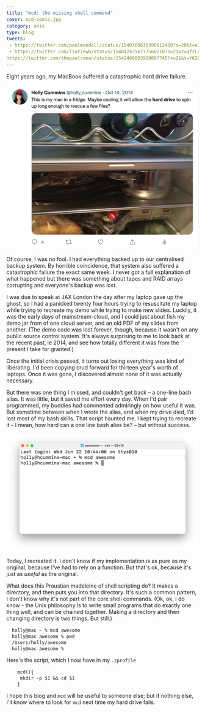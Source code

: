 ```yaml
---
title: "mcd: the missing shell command"
cover: mcd-comic.jpg
category: unix
type: blog
tweets:
 - https://twitter.com/paulmandell/status/1540369636398612480?s=20&t=e7RitQgCxLVuM-q0EzjoiQ
 - https://twitter.com/liutiewh/status/1540424356777566210?s=21&t=qfzLKR59GfwsALQeMvL0UQ
https://twitter.com/thepaulroman/status/1542460003919007745?s=21&t=YK205CtJc588YQo9rlEHjQ
---
```


Eight years ago, my MacBook suffered a catastrophic hard drive failure. 

![A tweet about a laptop in a fridge](laptop-in-fridge.png)

Of course, I was no fool. I had everything backed up to our centralised backup system. 
By horrible coincidence, that system also suffered a catastrophic failure the exact same week. 
I never got a full explanation of what happened but there was something about tapes and RAID arrays corrupting and everyone's backup was lost. 

I was due to speak at JAX London the day after my laptop gave up the ghost, so I had a panicked twenty four hours trying to resuscitate my laptop while trying to recreate my demo while trying to make new slides. 
Luckily, it was the early days of mainstream-cloud, and 
I could just about fish my demo jar from of one cloud server, and an old PDF of my slides from another.
(The demo code was lost forever, though, because it wasn't on any public source control system. 
It's always surprising to me to look back at the recent past, ie 2014, and see how totally different it was from 
the present I take for granted.)

Once the initial crisis passed, it turns out losing everything was kind of liberating. I'd been 
copying crud forward for thirteen year's worth of laptops. 
Once it was gone, I discovered almost none of it was actually necessary.

But there was one thing I missed, and couldn't get back – a one-line bash alias. 
It was little, but it saved me effort every day. 
When I'd pair programmed, my buddies had commented admiringly on how useful it was. 
But 
sometime between when I 
wrote the alias, and when my drive died, I'd lost most of my bash skills. That script haunted me. I kept trying to 
recreate it – I mean, how hard can a one line bash alias be? – but without success. 

![shell script showing mcd in action`](mcd-screencap.png)

Today, I recreated it. I don't know if my implementation is as pure as my original, because I've had to rely on a function.
But that's ok, because it's just as _useful_ as the original. 

What does this Proustian madeleine of shell scripting do? It makes a directory, and then puts you into that directory.
It's such a common pattern, I don't know why it's not part of the core shell commands. (Ok, ok, I do know - the Unix 
philosophy is to write small programs that do exactly one thing well, and can be chained together. Making a 
directory and then changing directory is two things. But still.)

```shell
  holly@mac ~ % mcd awesome
  holly@mac awesome % pwd
  /Users/holly/awesome
  holly@mac awesome %
  ```
  
  

Here's the script, which I now have in my `.zprofile`

```shell
    mcd(){
     mkdir -p $1 && cd $1
    }
```

I hope this blog and `mcd` will be useful to someone else;
but if nothing else, I'll know where to look for `mcd` next time my hard drive fails.

